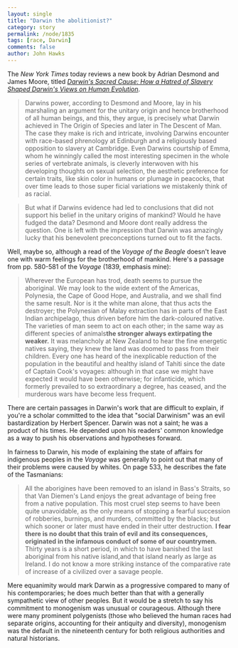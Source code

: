 ```yaml
---
layout: single 
title: "Darwin the abolitionist?" 
category: story
permalink: /node/1835
tags: [race, Darwin] 
comments: false 
author: John Hawks 
---
```


The <i>New York Times</i> today reviews a new book by Adrian Desmond and James Moore, titled <i><a href="http://www.amazon.com/gp/product/0547055269?ie=UTF8&tag=johnhawksanth-20&linkCode=as2&camp=1789&creative=390957&creativeASIN=0547055269">Darwin's Sacred Cause: How a Hatred of Slavery Shaped Darwin's Views on Human Evolution</a></i>.

<blockquote>Darwins power, according to Desmond and Moore, lay in his marshaling an argument for the unitary origin and hence brotherhood of all human beings, and this, they argue, is precisely what Darwin achieved in The Origin of Species and later in The Descent of Man. The case they make is rich and intricate, involving Darwins encounter with race-based phrenology at Edinburgh and a religiously based opposition to slavery at Cambridge. Even Darwins courtship of Emma, whom he winningly called the most interesting specimen in the whole series of vertebrate animals, is cleverly interwoven with his developing thoughts on sexual selection, the aesthetic preference for certain traits, like skin color in humans or plumage in peacocks, that over time leads to those super ficial variations we mistakenly think of as racial.</blockquote>

<blockquote>But what if Darwins evidence had led to conclusions that did not support his belief in the unitary origins of mankind? Would he have fudged the data? Desmond and Moore dont really address the question. One is left with the impression that Darwin was amazingly lucky that his benevolent preconceptions turned out to fit the facts.</blockquote> 

Well, maybe so, although a read of the <i>Voyage of the Beagle</i> doesn't leave one with warm feelings for the brotherhood of mankind. Here's a passage from pp. 580-581 of the <i>Voyage</i> (1839, emphasis mine): 

<blockquote>Wherever the European has trod, death seems to pursue the aboriginal. We may look to the wide extent of the Americas, Polynesia, the Cape of Good Hope, and Australia, and we shall find the same result. Nor is it the white man alone, that thus acts the destroyer; the Polynesian of Malay extraction has in parts of the East Indian archipelago, thus driven before him the dark-coloured native. The varieties of man seem to act on each other; in the same way as different species of animals<b>the stronger always extirpating the weaker.</b> It was melancholy at New Zealand to hear the fine energetic natives saying, they knew the land was doomed to pass from their children. Every one has heard of the inexplicable reduction of the population in the beautiful and healthy island of Tahiti since the date of Captain Cook's voyages: although in that case we might have expected it would have been otherwise; for infanticide, which formerly prevailed to so extraordinary a degree, has ceased, and the murderous wars have become less frequent.</blockquote>

There are certain passages in Darwin's work that are difficult to explain, if you're a scholar committed to the idea that "social Darwinism" was an evil bastardization by Herbert Spencer. Darwin was not a saint; he was a product of his times. He depended upon his readers' common knowledge as a way to push his observations and hypotheses forward. 

In fairness to Darwin, his mode of explaining the state of affairs for indigenous peoples in the <i>Voyage</i> was generally to point out that many of their problems were caused by whites. On page 533, he describes the fate of the Tasmanians: 

<blockquote>All the aborigines have been removed to an island in Bass's Straits, so that Van Diemen's Land enjoys the great advantage of being free from a native population. This most cruel step seems to have been quite unavoidable, as the only means of stopping a fearful succession of robberies, burnings, and murders, committed by the blacks; but which sooner or later must have ended in their utter destruction. <b>I fear there is no doubt that this train of evil and its consequences, originated in the infamous conduct of some of our countrymen.</b> Thirty years is a short period, in which to have banished the last aboriginal from his native island,and that island nearly as large as Ireland. I do not know a more striking instance of the comparative rate of increase of a civilized over a savage people.</blockquote> 

Mere equanimity would mark Darwin as a progressive compared to many of his contemporaries; he does much better than that with a generally sympathetic view of other peoples. But it would be a stretch to say his commitment to monogenism was unusual or courageous. Although there were many prominent polygenists (those who believed the human races had separate origins, accounting for their antiquity and diversity), monogenism was the default in the nineteenth century for both religious authorities and natural historians. 

